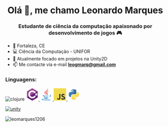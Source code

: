 <h1 align="center">Olá 👋, me chamo Leonardo Marques</h1>
<h3 align="center">Estudante de ciência da computação apaixonado por desenvolvimento de jogos 🎮</h3>

- 🌴 Fortaleza, CE
- 💻 Ciência da Computação - UNIFOR
- 🎯 Atualmente focado em projetos na Unity2D
- 📫 Me contacte via e-mail **leogmarq@gmail.com**

<p align="left">
</p>
<h3 align="left">Linguagens:</h3>
<p align="left"> <img src="https://upload.wikimedia.org/wikipedia/commons/5/5d/Clojure_logo.svg" alt="clojure" width="40" height="40"/> </a> <a href="https://www.w3schools.com/cs/" target="_blank" rel="noreferrer"> <img src="https://raw.githubusercontent.com/devicons/devicon/master/icons/csharp/csharp-original.svg" alt="csharp" width="40" height="40"/> </a> <a href="https://www.w3schools.com/css/" target="_blank" rel="noreferrer"> <img
src="https://raw.githubusercontent.com/devicons/devicon/master/icons/java/java-original.svg" alt="java" width="40" height="40"/> </a> <a href="https://developer.mozilla.org/en-US/docs/Web/JavaScript" target="_blank" rel="noreferrer"> <img src="https://raw.githubusercontent.com/devicons/devicon/master/icons/javascript/javascript-original.svg" alt="javascript" width="40" height="40"/> </a> <a href="https://www.mongodb.com/" target="_blank" rel="noreferrer"> <img src="https://raw.githubusercontent.com/devicons/devicon/master/icons/python/python-original.svg" alt="python" width="40" height="40"/> </a> <a href="https://unity.com/" target="_blank" rel="noreferrer"> 
  
<img src="https://www.vectorlogo.zone/logos/unity3d/unity3d-icon.svg" alt="unity" width="40" height="40"/> </a> </p>

<p><img align="center" src="https://github-readme-stats.vercel.app/api/top-langs?username=leomarques1206&show_icons=true&locale=en&layout=compact" alt="leomarques1206" /></p>
